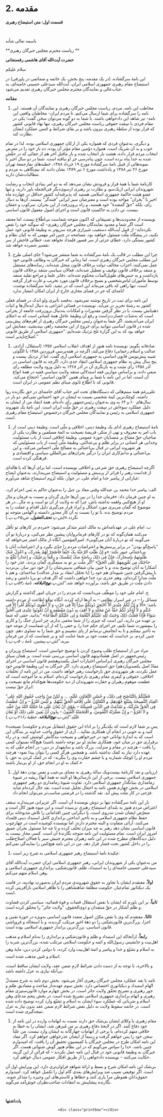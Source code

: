 # 2. مقدمه

                            

**قسمت اول: متن استیضاح رهبری**

 

باسمه تعالی شأنه

**ریاست محترم مجلس خبرگان رهبری **

**حضرت آیت‌الله آقای هاشمی رفسنجانی**

سلام علیکم

این نامۀ سرگشاده، (در یک مقدمه، پنج بخش، یک خاتمه و ضمائمی در پاورقی) در استیضاح مقام رهبری جمهوری اسلامی ایران، آیت‌الله سیدعلی حسینی خامنه‌ای، به جناب‌عالی و نمایندگان محترم مجلس خبرگان رهبری تقدیم می‌شود.

**مقدّمه**

1.  مخاطب این نامه، مردم، ریاست مجلس خبرگان رهبری و نمایندگان آن هستند. این نامه را سرگشاده برای شما ارسال می‌کنم، تا مردم ایران- مخاطبان واقعی این نامه- نیز شاهد این دادخواهی باشند. با شما به دو گونه می‌توان سخن گفت؛ یکی در مقام فردی با سِمَت حقوقی ریاست مجلس خبرگان رهبری، تنها نهاد قانونی کشور که قرار بوده از سلطۀ رهبری بیرون باشد و بر بقای شرائط و حُسن عملکرد ایشان نظارت کند.

و دیگری، به‌عنوانِ فردی که همواره یکی از ارکان جمهوری اسلامی بوده، لذا در تمام خوب و بد آن شریک است، همواره دوّمین مقام مؤثر آن بوده، ده بار خود را در معرض انتخاب مردم قرار داده، هشت بار انتخاب شده و بار ماقبلِ آخر هم از جفائی که در حقّش شده به خدا پناه برده است، چون پناه‌رسی جز او نیافته است. شما در دو سال اخیر با نمونه‌هائی از قبیل نامۀ سرگشادۀ مورخ ۱۹ خرداد ۱۳۸۸، خطبه‌های نمازجمعۀ تهران مورخ ۲۶ تیر ۱۳۸۸ و یادداشت مورخ ۶ تیر ۱۳۸۹ نشان دادید که نیم‌نگاهی به مردم و مطالبات‌شان دارید.

کارنامۀ شما با همۀ فراز و فرودش نشان می‌دهد که به دو امر بنیادیِ انتخاب و رضایت شهروندان ایرانی ازیک‌سو، و نظارت بر رهبری ازسوی‌دیگر فی‌الجمله باور دارید، و تنها عضو هیئت حاکمۀ جمهوری اسلامی هستید که پذیرفته‌اید کشور حداقل در چهارده ماه اخیر با “بحران” مواجه بوده است و معترضان سبز ایرانی “فتنه‌گر” نیستند، آن‌ها به دنبال رأی، بلکه “حقّ گمشدۀ” خود هستند، و راه برون‌رفت از این بحران، سرکوب و خفقان نیست، تن دادن به حاکمیتِ قانون است و اجرای اصول مغفول قانون اساسی.

نویسنده از محدودیت‌ها و تضییقاتی که اکنون متوجه شماست بی‌اطّلاع نیست، اما معتقد است اگر شما و معدود نمایندگان مجلس خبرگان رهبری- که سوگند خود را نقض نکرده‌اید- از قبیل آیت‌الله دستغیب شیرازی هرچه سریع‌تر به وظیفۀ قانونی خود عمل نکنید، در پیشگاه ملّت مسئول خواهید بود. مسامحه در چنین امر مهمی که به کیان نظام و کشور بستگی دارد، خطای جزئی از سر قصور قلمداد نخواهد شد، خطائی فاحش از سر تقصیر شمرده خواهد شد.

1.  چرا این مطلب در قالب یک نامۀ سرگشاده به شما منتشر می‌شود؟ جای اصلی طرح این مطلب مجلس خبرگان رهبری است، اما زمانی که خبرگان به وظائف قانونی خود عمل نمی‌کنند، احزاب مخالف دولت برخلاف قانون منحل شده‌اند، رسانه‌های مستقل و منتقد برخلاف قانون توقیف و تعطیل شده‌اند، فعالان سیاسی منتقد برخلاف قانون بازداشت و به حبس‌های طویل‌المدّت محکوم شده‌اند، دفاتر علما و مراجع تقلید منتقد توسط مأموران لباس‌شخصی و بسیج برخلاف قانون مورد تخریب و غارت قرار گرفته است، تنها راهی که باقی می‌ماند این است که در تبعید، نامۀ سرگشاده نوشت، نامه‌ای که جز در فضای مجازی خارج از ایران امکان انتشار ندارد!

این نامه برای ثبت در تاریخ نوشته نمی‌شود. به‌قصد تأثیری ولو اندک در فضای فعلی کشور به رشتۀ تحریر در می‌آید. نویسنده در فضائی انتزاعی به دنبال ایده‌آل‌ها و اثبات ذهنیاتش نیست. با در نظر گرفتن مقدورات و امکانات به‌دنبال برون‌رفت جامعه از بحرانی است که به‌شدّت خسارت‌زاست و رفع آن وظیفۀ عاجل همۀ کسانی است که به اعتلای ایران می‌اندیشند. اگر شما به‌عنوانِ رئیس مجلس خبرگان رهبری از اهرم‌های پیش‌بینی شده در قانون اساسی نتوانید برای خروج از این مخمصه راهی بیندیشید، معنایش این خواهد بود که به این گزارۀ تلخ نزدیک شده‌ایم: “جمهوری اسلامی از طریق قانونی اصلاح‌ناپذیر است.”

1.  صادقانه بگویم: نویسندۀ نامه هنوز از اهداف انقلاب اسلامی ۱۳۵۷ (استقلال، آزادی، عدالت و اسلام رحمانی) دفاع می‌کند، اگرچه در همه‌پرسیِ فروردین ۱۳۵۸ با الگوئی شبیه پیش‌نویس قانون اساسی به جمهوری اسلامی آری گفت، اما از نزدیکِ بیست و پنج سال پیش به نظام جمهوری اسلامی انتقاد جدی دارد، اگرچه به قانون اساسی در آذر ۱۳۵۸ رأی مثبت و به بازنگری آن در آذر ۱۳۶۸ به دلیل ورود ولایت مطلقه رأی منفی داده، و براساس موازین فقه استدلالی منتقد ولایتِ سیاسیِ فقیه در همۀ انواع آن است، اما در این نامه با شما بر مبنای همین “قانون اساسی” احتجاج می‌کند، قانونی که تا اطّلاع ثانوی مبنای نظم عمومی در ایران است.

علی‌رغم همۀ ستم‌هائی که دستگاه‌های تحت امر جناب آقای خامنه‌ای در حق نگارنده روا داشته، کوچک‌ترین کینۀ شخصی نسبت به ایشان در خود احساس نمی‌کنم. دو بار در سال‌های ۶۰ و ۶۴ به وی به‌عنوانِ رئیس‌جمهور رأی داده‌ام. همۀ انتقاد من از ایشان به دلیل عملکرد سوءاش در سِمَت رهبری در حقّ ملّت ایران است. این نامۀ یک شهروند جمهوری اسلامی به رئیس و نمایندگان مجلس خبرگان درخصوصِ استیضاح مقام رهبری است.

1.  نامۀ استیضاح رهبری ادای یک وظیفۀ دینی، اخلاقی و ملّی است. وظیفۀ دینی است از باب امر به معروف و نهی از منکر، فریضۀ نصیحت به ائمۀ مسلمین و نظارت یکی از صاحبان حقّ مشاع بر متصدّیان حوزۀ عمومی. وظیفۀ اخلاقی است از باب مسئولیت وجدانی هر انسانی در برابر ظلم و بی‌عدالتی. وظیفۀ ملّی است از باب مسئولیتی که هر شهروند ایرانی در قبال بی‌اعتنائی به مصالح ملّی احساس می‌کند، و این بی‌اعتنائی و ندانم‌کاری ایران را درگیر بحران‌های بین‌المللیِ سیاسی و اقتصادی و فرهنگی کرده است.

اگرچه استیضاح رهبری حق شرعی و اخلاقی نویسنده است، اما برای آن‌ها که با هاله‌ای از قداست رهبر را فراتر از پرسش و مسئولیت و استیضاح می‌پندارند، به‌عنوانِ ایضاح عباراتی از پیامبر خدا و امام علی، در جواز، بلکه لزوم استیضاح شاهد می‌آورم:

الف: پیامبر خدا محمد بن عبدالله وقتی معاذ بن جبل را به‌عنوانِ حاکم به یَمن اعزام کرد، به او چنین فرمان داد: «فرمان خدا را در بین آن‌ها جاری گردان و نسبت به فرمان و مال او از هیچ‌کس واهمه نداشته باش، چرا که نه ولایت از آن تو است و نه مال…در هر موضوع که گمان می‌بری مورد اشکال و ایراد قرار می‌گیری دلیل اقدام و عملت را به مردم توضیح بده، تا تو را نسبت به آن کار معذور دانسته و اتّهامی متوجه تو نگردد.»_(ش.پ.**_تحف‌العقول_**، ص۲۵٫پ.پ._)

ب. امام علی در عهدنامه‌اش به مالک اشتر متذکر می‌شود: «مردم در کارهای تو تأمّل می‌کنند همان‌گونه که تو در کارهای فرمانروایان پیشین نظر می‌کنی، و دربارۀ تو آن می‌گویند که تو دربارۀ آنان می‌گویی». امیرالمؤمنین آنگاه از مالک اشتر می‌خواهد که “پاسخ‌گو بودن” در برابر پرسش‌ها و اعتراضات مردم را جدّی بگیرد و از اعتراضات آنان با بی‌اعتنائی عبور نکند: «و إِنْ ظَنَّتِ الرّعیَّهُ بِکَ حَیْفاً فأصْحِرْ لَهُمْ بِعُذرِکَ، و اعْدِلْ عَنکَ ظُنُونَهمْ بإِصحارِکَ، فإنَّ فِی ذلِکَ ریاضَهً منکَ لِنَفْسکَ و رِفْقاً بِرَعیّتِکَ، و إِعذاراً تَبْلُغُ بهِ حاجَتَکَ مِن تَقْوِیِمِهمْ عَلَی الحَقِّ» “اگر ملّت بر تو به ستمگرى گمان بردند، عذر خود را آشکارا به آنان توضیح بده، و با چنین بیان شفافی بدبینی‌شان را از خود دور ساز، بی‌تردید با پیش‌گرفتن چنین شیوه‌ای هم خود را (با تحمّل انتقاد بر مدار عدالت) ساخته‌ای، و هم با ملّت مدارا کرده‌اى، وهم عذرى نزد خدا خواهی داشت که اگر هدف تو برپا داشتن و رشد دادن ملّت در طریق حق باشد، برآورده خواهد شد.”_(ش.پ.**_نهج‌البلاغه_**، نامۀ ۵۳٫پ.پ._)

ج. امام علی خود را موظّف می‌دانست که مردم را در جریان امور گذاشته و گزارش مسائل را – در غیر اسرار نظامی – به آن‌ها ارائه کرده، آنگاه توقّع اطاعت از مردم داشته باشد: «أَلاَ وَ إِنَّ لَکُمْ عِنْدِی أَلاَّ أَحْتَجِزَ دُونَکُمْ سِرّاً إِلاَّ فِی حَرْبٍ وَ لاَ أَطْوِیَ دُونَکُمْ أَمْراً إِلاَّ فِی حُکْمٍ وَ لاَ أُؤَخِّرَ لَکُمْ حَقّاً عَنْ مَحَلِّهِ وَ لاَ أَقِفَ بِهِ دُونَ مَقْطَعِهِ وَ أَنْ تَکُونُوا عِنْدِی فِی اَلْحَقِّ سَوَاءً فَإِذَا فَعَلْتُ ذَلِکَ وَجَبَتْ لِلَّهِ عَلَیْکُمُ اَلنِّعْمَهُ وَ لِی عَلَیْکُمُ اَلطَّاعَهُ» “بدانید، حقى که شما بر عهده من دارید، این است که چیزى را از شما مخفى ندارم، جز اسرار جنگ را و کارى را بى‏مشورت شما نکنم، جز اجراى حکم خدا را. و حقى را که از آن شماست از موعد خود به تأخیر نیفکنم و تا به انجامش نرسانم از پاى ننشینم و حق شما را به تساوى دهم. چون چنین کردم، بر خداست که نعمت خود بر شما عنایت کند و بر شماست که از من فرمان ببرید.”_(ش.پ.پیشین، نامۀ ۵۰٫پ.پ._)

مراد من از استیضاح طلبِ وضوح کردن یا توضیح خواستن است. استیضاح وزیران و رئیس‌جمهور در اصل هشتادونهم قانون اساسی بررسی شده است. بر همان سیاق مجلس خبرگان رهبری (براساس اختیارات اصل یکصدوهشتم قانون اساسی در اجرای مفادّ اصل یکصدویازدهم) حق استیضاح رهبری دارد. اگر خبرگان به این وظیفۀ قانونی خود عمل نکردند، هر شهروندی حق بازخواست رهبر خواهد داشت. من در این نامه از تخلّفات اخلاقی، حقوقی و کیفری مقام رهبری بازخواست کرده‌ام. اسلام به ما آموخته است که عظمت موهومِ رهبران و حقارت شهروندان از دید حکومت‌ها هیچ‌کدام مانع نصیحت و ابراز حقّ نیست:

“فَعَلَیْکُمْ بِالتَّنَاصُحِ فِی ذلِکَ، و حُسْنِ التَّعَاوُنِ عَلَیْهِ، … و لکِنْ مِنْ وَاجِبِ حُقُوقِ اللهِ عَلى العِبَادِ النَّصِیحَهُ بِمَبْلَغِ جُهْدِهِمْ، و التَّعَاوُنُ عَلَى إقَامَهِ الْحَقِّ بَیْنَهُمْ. و لَیْسَ امْرُؤٌ – و إنْ عَظُمَتْ فِی الْحَقِّ مَنْزِلَتُهُ، و تَقَدَّمَتْ فِی الدِّینِ فَضِیلَتُهُ – بِفَوْقِ أَنْ یُعَانَ عَلَى مَا حَمَّلَهُ اللهُ مِنْ حَقِّهِ. و لاَ امْرُؤٌ – و إِنْ صَغَّرَتْهُ النُّفُوسُ، و اقْتَحَمَتْهُ الْعُیُونُ – بِدُونِ أَنْ یُعِینَ عَلى ذلِکَ أَوْ یُعَانَ عَلَیْهِ.”_(ش.پ.**_نهج‌البلاغه_**، خطبۀ ۲۱۶٫پ.پ._)

«پس بر شما لازم است که یکدیگر را بر اداء این حقوق (متقابل مردم و حکومت) نصیحت کنید و به خوبى‏ در انجام آن همکارى نمائید… آری از حقوق واجب خداوند بر بندگان این است که به اندازۀ توانائى خود در خیرخواهى و نصیحت‏ بندگانش کوشش کنند، و در راه‏ برقرارى حق در میان خود، همکارى نمایند (و نیز توجه داشته باشید) هیچ‌گاه نمى‏توان کسى را یافت – هرچند در مقام و منزلت، بزرگ باشد و سابقه‏دار در دین- در انجام حقّى که‏ به عهده دارد نیاز به کمک نداشته باشد. و همچنین هرگز کسى را نتوان پیدا نمود- هرچند مردم ‏او را کوچک شمارند و با چشم حقارت وى را بنگرند- که در کمک کردن به حق، یا کمک به‏ او در انجام حق، از او بی‌نیاز باشند.»

1.  ارزیابی و نقد کارنامۀ بیست‌ویک سالۀ رهبری به معنای بی‌عیب و نقص بودن دهۀ اول جمهوری اسلامی نیست. برخی از این نارسائی‌ها (و البته نه همۀ آنها) ریشه در شیوۀ زمامداری بنیانگذار جمهوری اسلامی دارد. تفاوت شیوۀ زمامداری دو رهبر جمهوری اسلامی در بخش چهارم همین نامه به اجمال تحلیل شده است. نقد حال کرده‌ام شاید فرَجی در کار ملّت پیش آید. نقد گذشته را در فرصتی مناسب‌تر می‌توان انجام داد.

بارِ این نامۀ سرگشاده تنها بر دوش نویسندۀ آن است. اگر عزیزانی می‌پندارند سقف اعتراض مردم هنوز به بلندای استیضاح رهبری نرسیده است و این میوه هنوز کال است و متعرّض ایشان شدن تندروی است، یا دیگرانی چنین اقداماتی را تلاش مذبوحانه برای حفظ نظام جمهوری اسلامی و به تأخیر انداختن براندازی کامل استبداد دینی قلمداد می‌کنند، آرائی متفاوت و البته محترم دارند. اما نویسنده کوشیده است در چهارچوب قانون اساسی نشان دهد رهبر به چه میزان تخلّف کرده و تا چه حدّ مسئول بحران عمیق امروز ایران است. تمام مسئولیت این نامه متوجه نگارندۀ آن است. کسی مجاز نیست به دلیل دیدگاه‌های مطرح شده در این نامه رهبران محترم جنبش سبز یا فعالان اصلاح‌طلب را در داخل کشور تحت فشار قرار دهد. من در این نامه هیچ‌کس را نمایندگی نمی‌کنم.

1.  چکیدۀ نامۀ استیضاح رهبر جمهوری اسلامی به شرح زیر است:

من به‌عنوانِ یکی از شهروندان ایرانی، رهبر جمهوری اسلامی ایران حضرت آیت‌الله آقای سیدعلی حسینی خامنه‌ای را به استبداد، ظلم، قانون‌شکنی، براندازی جمهوری اسلامی و وهن اسلام متهم می‌کنم.

**اولاً**، معتقدم ایشان با تجاوز به حقوق شهروندیِ مردم ایران به‌صورتِ نهادینه، در قامت یک دیکتاتور تمام‌عیار، حکومت مطلقۀ شاهنشاهی را با ظاهر اسلامی بازآفرینی کرده است.

**ثانیاً**، بر این باورم که ایشان با نقض استقلال قضات و قوۀ قضائیه، سیاسی کردن قضاوت و ظلم آشکار در حقّ منتقدان و ذوی‌الحقوق، “ولایت جائر” را محقّق کرده است.

**ثالثا**ً، معتقدم که وی با نقض مکرّر اصول متعدد قانون اساسی به‌ویژه در حوزۀ تقنین و اجرا، بزرگ‌ترین قانون‌شکنی را دو دهۀ اخیر مرتکب گردیده، و با استحاله و فروپاشی قانون اساسی، بزرگ‌ترین برانداز جمهوری اسلامی بوده است.

**رابعاً**، ازآنجاکه این استبداد و ظلم و قانون‌شکنی و براندازی را به‌نام اسلام و مذهب اهل‌بیت و جانشینی رسول‌الله و ائمه و حکومت اسلامی مرتکب شده، بزرگ‌ترین ضربه را به اسلام و تشیّع و خدا و پیامبر و ائمۀ اهل‌بیت وارد کرده، با دولتی کردن دین، مایۀ وهن اسلام و شَین مذهب شده است.

و بالاخره، با توجه به از دست دادن شرائط لازمِ ضمن عقد، ولایت ایشان ساقط است، بی‌آنکه نیازی به عزل داشته باشد.

نامه با نقد عملکرد مجلس خبرگان رهبری آغاز می‌شود. بخش دوم نامه به شرح مستدلّ اتّهامِ استبداد و دیکتاتوری اختصاص دارد. بخش سوم عهده‌دار مباحث و مصادیق ظلم و جور رهبری و تشریح تحقّق ولایت جائر است. در بخش چهارم موارد قانون‌ستیزی مقام رهبری و اتهام براندازی جمهوری اسلامی تشریح شده است. در بخش پنجم مدعای وهن اسلام و ضرباتی که عملکرد سوء ایشان به اسلام و تشیّع وارد کرده توضیح داده شده است. در خاتمه سقوط ولایت به دلیل نقض شرائط لازم ضمن عقد بدون نیاز به عزل نتیجه‌گیری شده است.

1.  مقام رهبری یا وکلای ایشان بی‌شک حق دارند نسبت به اتهامات وارده در این نامه از خود دفاع کنند. اگر در لایحۀ دفاع رهبری بر من مُبرهن شد، ایشان را به خطا به خلافی متهم کرده‌ام، یا برخی از اتهامات چهارگانه به ایشان وارد نیست، من علناً سخن خود را پس خواهم گرفت و رسماً از ایشان عذرخواهی خواهم کرد. اگر مفاد این نامه امکان طرح در مجلس خبرگان یا کمیسیونِ تحقیقِ آن را یافت، که امیدوارم چنین باشد، خدا را سپاس می‌گویم که در این نظام هنوز گوش شنوائی هست. اگر خبرگان به وظیفۀ قانونی خود در قبال این نامه عمل نکردند – که قرائن از این گزینه حکایت می‌کنند – نویسنده دادخواهی را از طریق افکار عمومی دنبال خواهم کرد.

بی‌شک این نامه امکان شرح و بسط و ارائۀ شواهد فراوان‌تری دارد. این ویرایش اول آن است. اگر توفیقی نصیب شد ویرایش‌های بعدی گام اول را تکمیل خواهد کرد. امیدوارم حقوق‌دانانِ هموطن مرا یاری کنند و خطاها و کاستی‌های این وجیزه را متذکر شوند. نگارنده پیشاپیش به انتقادات صاحب‌نظران خوش‌آمد می‌گوید.

 

**یادداشتها**





                            <div class="printbox"></div>

                        